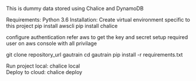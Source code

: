This is dummy data stored using Chalice and DynamoDB

Requirements:
	Python 3.6
Installation:
Create virtual environment specific to this project
pip install awscli
pip install chalice

configure authentication refer aws to get the key and secret
setup required user on aws console with all privilage

git clone repository_url gautrain
cd gautrain
pip install -r requirements.txt

Run project local:
	chalice local  
Deploy to cloud:
	chalice deploy
